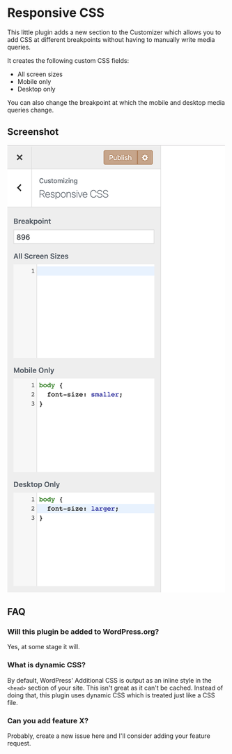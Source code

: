 # Responsive CSS

This little plugin adds a new section to the Customizer which allows you to add CSS at different breakpoints without having to manually write media queries.

It creates the following custom CSS fields:

- All screen sizes
- Mobile only
- Desktop only

You can also change the breakpoint at which the mobile and desktop media queries change.

## Screenshot

![See the plugin in action](docs/screenshot.png)

## FAQ

### Will this plugin be added to WordPress.org?

Yes, at some stage it will.

### What is dynamic CSS?

By default, WordPress' Additional CSS is output as an inline style in the `<head>` section of your site. This isn't great as it can't be cached. Instead of doing that, this plugin uses dynamic CSS which is treated just like a CSS file.

### Can you add feature X?

Probably, create a new issue here and I'll consider adding your feature request.

